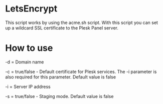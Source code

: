 # LetsEncrypt

This script works by using the acme.sh script. With this script you can set up a wildcard SSL certificate to the Plesk Panel server.

# How to use
-d = Domain name

-c = true/false - Default certificate for Plesk services. The -i parameter is also required for this parameter. Default value is false

-i = Server IP address

-s = true/false - Staging mode. Default value is false
